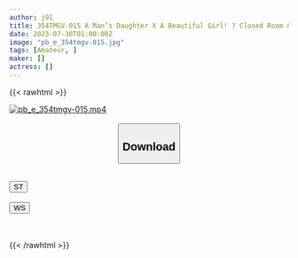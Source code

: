 ```yaml
---
author: j91
title: 354TMGV-015 A Man’s Daughter X A Beautiful Girl! ? Closed Room & Close Contact Cosplay Individual Photo Session Vol.15 Potre Model Noka-Chan & Azu-Nyan Edition
date: 2023-07-30T01:00:00Z
image: "pb_e_354tmgv-015.jpg"
tags: [Amateur, ]
maker: []
actress: []
---
```



{{< rawhtml >}}

<div class="video" data-videoid="YG09zJ04ggTvXLB">
    <a href="javascript:;">
        <img src="https://my.j91.asia/posts/pb_e_354tmgv-015/pb_e_354tmgv-015.jpg" width="WIDTH" height="HEIGHT" alt="pb_e_354tmgv-015.mp4" loading="lazy">
    </a>
</div>

<script type="text/javascript" src="https://j91.asia/asset/on-demand-st.js"></script>

<br>
  <link rel="stylesheet" href="https://j91.asia/asset/bs5.css">
  
  <center>
  <button class="btn btn-primary" type="button" data-bs-toggle="collapse" data-bs-target=".multi-collapse" aria-expanded="false" aria-controls="multiCollapseExample1 multiCollapseExample2"><h2>Download</h2></button></center>
</p>
<div class="row">
  <div class="col">
    <div class="collapse multi-collapse" id="multiCollapseExample1">
      <div class="card card-body">
	      	      <br>
<div class="buttons">  
<a href="https://streamtape.to/v/YG09zJ04ggTvXLB"><button class="btn-hover color-3"><i class="fa fa-download"></i> ST</button></a></div>
    </div>
  </div>
</div>
  <div class="col">
    <div class="collapse multi-collapse" id="multiCollapseExample2">
      <div class="card card-body">
	      <br>
<div class="buttons">
    <a href="https://wolfstream.tv/3txq9hrmvsbk.html"><button class="btn-hover color-9"><i class="fa fa-download"></i> WS</button></a></div>
<br><br>
      </div>
    </div>
  </div>
</div>

{{< /rawhtml >}}